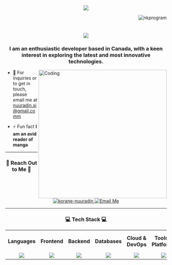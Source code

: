 <div align="center"> <img src="https://media.licdn.com/dms/image/D5616AQHY0vIkWQPyCw/profile-displaybackgroundimage-shrink_350_1400/0/1675709068267?e=1715817600&v=beta&t=PkFHZY_eUXjyd_joLc2OgQBlED02Wx2elR8xZgi8Imk"> </div>
<p align="right"> <img src="https://komarev.com/ghpvc/?username=nkprogram&label=Profile%20views&color=0e75b6&style=flat" alt="nkprogram" /> </p>

<h1 align="center">
    <img src="https://readme-typing-svg.herokuapp.com/?font=Courgette&size=40&center=true&vCenter=true&width=500&height=70&duration=4000&lines=Hello+and+Welcome+✌️;+I'm+Nuuradin+Korane!;&color=FFF81E" />
</h1>

<h3 align="center">I am an enthusiastic developer based in Canada, with a keen interest in exploring the latest and most innovative technologies.</h3>

<img align="right" alt="Coding" width="400" src="https://media.giphy.com/media/JqmupuTVZYaQX5s094/giphy.gif">

- 📩 For inquiries or to get in touch, please email me at nuuradin.sj@gmail.comm

- ⚡ Fun fact **I am an avid reader of manga**


 <hr/>
 
<h3 align="Center">🤗 Reach Out to Me 🤗</h3>
<div align="center">
    <a href="https://linkedin.com/in/korane-nuuradin">
        <img src="https://img.shields.io/badge/LinkedIn-0077B5?style=for-the-badge&logo=linkedin&logoColor=white" alt="korane-nuuradin" />
    </a>
   <a href="mailto:nuuradin.sj@gmail.com">
    <img src="https://img.shields.io/badge/Gmail-333333?style=for-the-badge&logo=gmail&logoColor=red" alt="Email Me" />
  </a>
</div>




<hr/>
<h3 align="center">💻 Tech Stack 💻</h3>

<table align="center">
  <tr>
    <th>Languages</th>
    <th>Frontend</th>
    <th>Backend</th>
    <th>Databases</th>
    <th>Cloud & DevOps</th>
    <th>Tools & Platforms</th>
    <th>AI / ML</th>
  </tr>
  <tr>
    <!-- Languages -->
    <td align="center">
      <img src="https://skillicons.dev/icons?i=python,java,javascript,typescript,go,c,cs,cpp" />
    </td>
    <!-- Frontend -->
    <td align="center">
      <img src="https://skillicons.dev/icons?i=html,css,react,vue,tailwind" />
    </td>
    <!-- Backend -->
    <td align="center">
      <img src="https://skillicons.dev/icons?i=nodejs,flask,django,express" />
    </td>
    <!-- Databases -->
    <td align="center">
      <img src="https://skillicons.dev/icons?i=mongodb,mysql,postgres,sqlite,firebase,supabase" />
    </td>
    <!-- Cloud & DevOps -->
    <td align="center">
      <img src="https://skillicons.dev/icons?i=aws,heroku,docker,azure,githubactions" />
    </td>
    <!-- Tools & Platforms -->
    <td align="center">
      <img src="https://skillicons.dev/icons?i=git,github,linux,vscode,pycharm,androidstudio,anaconda,gradle,visualstudio" />
    </td>
    <!-- AI / ML -->
    <td align="center">
      <img src="https://skillicons.dev/icons?i=pytorch,matlab,tensorflow" />
    </td>
  </tr>
</table>

